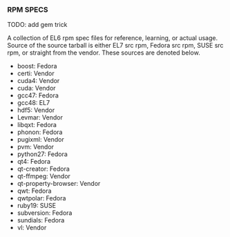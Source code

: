 ### RPM SPECS
TODO: add gem trick

A collection of EL6 rpm spec files for reference, learning, or actual usage.  Source of the source tarball is either EL7 src rpm, Fedora src rpm, SUSE src rpm, or straight from the vendor.  These sources are denoted below.

- boost: Fedora
- certi: Vendor
- cuda4: Vendor
- cuda: Vendor
- gcc47: Fedora
- gcc48: EL7
- hdf5: Vendor
- Levmar: Vendor
- libqxt: Fedora
- phonon: Fedora
- pugixml: Vendor
- pvm: Vendor
- python27: Fedora
- qt4: Fedora
- qt-creator: Fedora
- qt-ffmpeg: Vendor
- qt-property-browser: Vendor
- qwt: Fedora
- qwtpolar: Fedora
- ruby19: SUSE
- subversion: Fedora
- sundials: Fedora
- vl: Vendor
